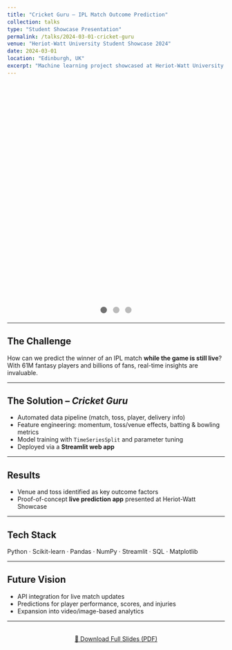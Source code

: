 ```yaml
---
title: "Cricket Guru – IPL Match Outcome Prediction"
collection: talks
type: "Student Showcase Presentation"
permalink: /talks/2024-03-01-cricket-guru
venue: "Heriot-Watt University Student Showcase 2024"
date: 2024-03-01
location: "Edinburgh, UK"
excerpt: "Machine learning project showcased at Heriot-Watt University to predict IPL match outcomes in real-time using ball-by-ball data, feature engineering, and a Streamlit app."
---
```


<!-- 📸 Simple image slider using radio buttons -->
<div class="slider">

  <input type="radio" name="slide" id="s1" checked>
  <input type="radio" name="slide" id="s2">
  <input type="radio" name="slide" id="s3">

  <div class="slides">
    <div class="slide"><img src="/images/talks-slide1.jpg" alt=""></div>
    <div class="slide"><img src="/images/talks-slide2.jpg" alt=""></div>
    <div class="slide"><img src="/images/talks-slide3.jpg" alt=""></div>
  </div>

  <div class="nav">
    <label for="s1" class="bar"></label>
    <label for="s2" class="bar"></label>
    <label for="s3" class="bar"></label>
  </div>
</div>

<style>
.slider {
  width: 100%;
  max-width: 800px;
  margin: auto;
  position: relative;
}
.slides {
  display: flex;
  width: 300%;
  transition: 0.6s;
}
.slide {
  width: 100%;
  flex-shrink: 0;
}
.slide img {
  width: 100%;
  max-height: 500px;
  object-fit: cover;
}
input[type=radio] { display: none; }
#s1:checked ~ .slides { transform: translateX(0); }
#s2:checked ~ .slides { transform: translateX(-100%); }
#s3:checked ~ .slides { transform: translateX(-200%); }
.nav {
  text-align: center;
  margin-top: 10px;
}
.bar {
  cursor: pointer;
  height: 15px;
  width: 15px;
  margin: 5px;
  background: #bbb;
  border-radius: 50%;
  display: inline-block;
}
input#s1:checked ~ .nav label[for=s1],
input#s2:checked ~ .nav label[for=s2],
input#s3:checked ~ .nav label[for=s3] {
  background: #717171;
}
</style>


---

## The Challenge  
How can we predict the winner of an IPL match **while the game is still live**?  
With 61M fantasy players and billions of fans, real-time insights are invaluable.  

---

## The Solution – *Cricket Guru*  
- Automated data pipeline (match, toss, player, delivery info)  
- Feature engineering: momentum, toss/venue effects, batting & bowling metrics  
- Model training with `TimeSeriesSplit` and parameter tuning  
- Deployed via a **Streamlit web app**  

---

## Results  
- Venue and toss identified as key outcome factors  
- Proof-of-concept **live prediction app** presented at Heriot-Watt Showcase  

---

## Tech Stack  
Python · Scikit-learn · Pandas · NumPy · Streamlit · SQL · Matplotlib  

---

## Future Vision  
- API integration for live match updates  
- Predictions for player performance, scores, and injuries  
- Expansion into video/image-based analytics  

---

<div style="text-align: center; margin-top: 2rem;">
  <a href="/files/CricketGuru.pdf" class="btn btn--large btn--primary" target="_blank">
    📑 Download Full Slides (PDF)
  </a>
</div>
